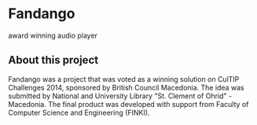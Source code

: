 # Fandango
award winning audio player
## About this project
Fandango was a project that was voted as a winning solution on CulTIP Challenges 2014, sponsored by British Council Macedonia. The idea was submitted by National and University Library "St. Clement of Ohrid" - Macedonia. The final product was developed with support from Faculty of Computer Science and Engineering (FINKI).
